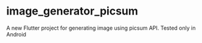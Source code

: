 # image_generator_picsum

A new Flutter project for generating image using picsum API. Tested only in Android
